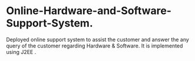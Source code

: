 # Online-Hardware-and-Software-Support-System.
Deployed online support system to assist the customer and answer the any query of the customer regarding Hardware & Software.
It is implemented using J2EE .
